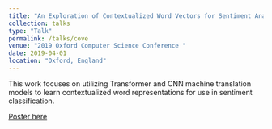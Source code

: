 ```yaml
---
title: "An Exploration of Contextualized Word Vectors for Sentiment Analysis"
collection: talks
type: "Talk"
permalink: /talks/cove
venue: "2019 Oxford Computer Science Conference "
date: 2019-04-01
location: "Oxford, England"
---
```


This work focuses on utilizing Transformer and CNN machine translation models to learn contextualized word representations for use in sentiment classification.

[Poster here](http://hanshanley.github.io/files/cove.pdf)

